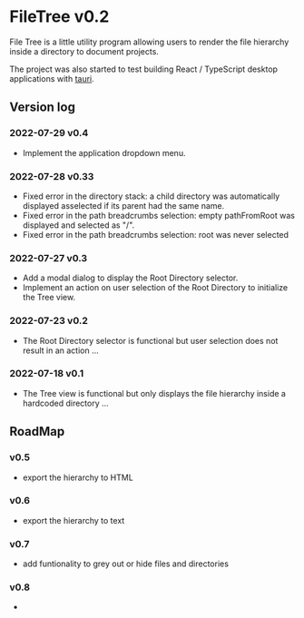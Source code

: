 # FileTree v0.2

File Tree is a little utility program allowing users to render the file hierarchy inside a directory to document projects.

The project was also started to test building React / TypeScript desktop applications with [tauri](https://tauri.app/).

## Version log

### 2022-07-29 v0.4
- Implement the application dropdown menu.
### 2022-07-28 v0.33
- Fixed error in the directory stack: a child directory was automatically displayed asselected if its parent had the same name.
- Fixed error in the path breadcrumbs selection: empty pathFromRoot was displayed and selected as "/".
- Fixed error in the path breadcrumbs selection: root was never selected
### 2022-07-27 v0.3
- Add a modal dialog to display the Root Directory selector.
- Implement an action on user selection of the Root Directory to initialize the Tree view.
### 2022-07-23 v0.2
- The Root Directory selector is functional but user selection does not result in an action ...
### 2022-07-18 v0.1
- The Tree view is functional but only displays the file hierarchy inside a hardcoded directory ...

## RoadMap

### v0.5
- export the hierarchy to HTML
### v0.6
- export the hierarchy to text
### v0.7
- add funtionality to grey out or hide files and directories
### v0.8
- 
